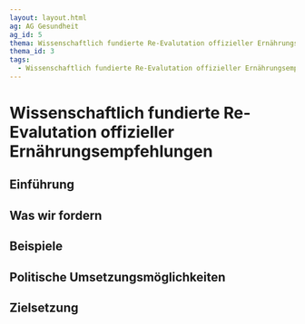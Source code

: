 ```yaml
---
layout: layout.html
ag: AG Gesundheit
ag_id: 5
thema: Wissenschaftlich fundierte Re-Evalutation offizieller Ernährungsempfehlungen
thema_id: 3
tags:
  - Wissenschaftlich fundierte Re-Evalutation offizieller Ernährungsempfehlungen
---
```

# Wissenschaftlich fundierte Re-Evalutation offizieller Ernährungsempfehlungen

## Einführung


## Was wir fordern


## Beispiele


## Politische Umsetzungsmöglichkeiten


## Zielsetzung

